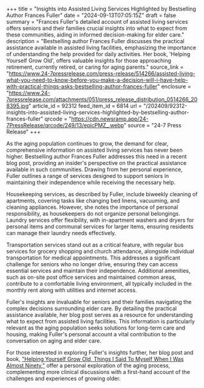 +++
title = "Insights into Assisted Living Services Highlighted by Bestselling Author Frances Fuller"
date = "2024-09-13T07:05:15Z"
draft = false
summary = "Frances Fuller's detailed account of assisted living services offers seniors and their families crucial insights into what to expect from these communities, aiding in informed decision-making for elder care."
description = "Bestselling author Frances Fuller discusses the practical assistance available in assisted living facilities, emphasizing the importance of understanding the help provided for daily activities. Her book, 'Helping Yourself Grow Old', offers valuable insights for those approaching retirement, currently retired, or caring for aging parents."
source_link = "https://www.24-7pressrelease.com/press-release/514266/assisted-living-what-you-need-to-know-before-you-make-a-decision-will-i-have-help-with-practical-things-asks-bestselling-author-frances-fuller"
enclosure = "https://www.24-7pressrelease.com/attachments/051/press_release_distribution_0514266_208395.jpg"
article_id = 92312
feed_item_id = 6814
url = "/202409/92312-insights-into-assisted-living-services-highlighted-by-bestselling-author-frances-fuller"
qrcode = "https://cdn.newsramp.app/24-7PressRelease/qrcode/249/13/epicPMZ_.webp"
source = "24-7 Press Release"
+++

<p>As the aging population continues to grow, the demand for clear, comprehensive information on assisted living services has never been higher. Bestselling author Frances Fuller addresses this need in a recent blog post, providing an insider's perspective on the practical assistance available in such communities. Drawing from her personal experience, Fuller outlines a range of services designed to support seniors in maintaining their independence while receiving the necessary help.</p><p>Housekeeping services, as described by Fuller, include biweekly cleaning of apartments, covering tasks like changing bed linens, vacuuming, and cleaning appliances. However, she notes the importance of personal responsibility, as housekeepers do not organize personal belongings. Laundry services offer flexibility, with in-apartment washers and dryers for personal items and communal services for larger items, ensuring residents can manage their laundry needs effectively.</p><p>Transportation services stand out as a critical feature, with regular bus services for grocery shopping and church attendance, alongside individual transportation for medical appointments. This addresses a significant challenge for seniors who no longer drive, ensuring they can access essential services and maintain their independence. Additional amenities, such as on-site post office services and maintained common areas, contribute to a comfortable living environment, all typically included in the monthly rent along with utilities and internet access.</p><p>Fuller's insights are invaluable for seniors and their families navigating the complex decisions surrounding elder care. By detailing the practical assistance available, her blog post serves as a resource for understanding what to expect from assisted living facilities. This information is particularly relevant as the aging population seeks solutions for long-term care and housing, making Fuller's personal account a vital contribution to the conversation on aging and elder care.</p><p>For those interested in exploring Fuller's insights further, her blog post and book, <a href="https://francesfuller.com" rel="nofollow" target="_blank">"Helping Yourself Grow Old, Things I Said To Myself When I Was Almost Ninety,"</a> offer a personal exploration of the aging process, complementing more clinical discussions with a first-hand account of the challenges and experiences of growing older.</p>